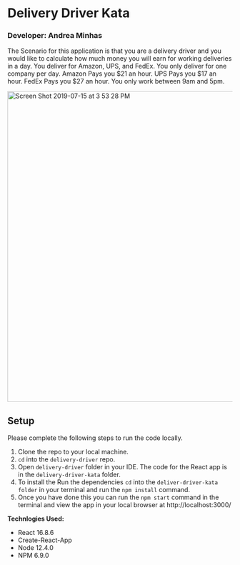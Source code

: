 # Delivery Driver Kata

### Developer: Andrea Minhas

The Scenario for this application is that you are a delivery driver and you would like to calculate how much money you will earn for working deliveries in a day.
You deliver for Amazon, UPS, and FedEx.
You only deliver for one company per day.
Amazon Pays you $21 an hour.
UPS Pays you $17 an hour.
FedEx Pays you \$27 an hour.
You only work between 9am and 5pm.

<img width="696" alt="Screen Shot 2019-07-15 at 3 53 28 PM" src="https://user-images.githubusercontent.com/44379703/61249628-58f64180-a71b-11e9-85da-b5f0eedb7220.png">

## Setup
Please complete the following steps to run the code locally.

1. Clone the repo to your local machine. 
2. ```cd``` into the `delivery-driver` repo.
3. Open `delivery-driver` folder in your IDE. The code for the React app is in the `delivery-driver-kata` folder.
4. To install the Run the dependencies ```cd``` into the `deliver-driver-kata folder` in your terminal and run the ```npm install``` command.
5. Once you have done this you can run the ```npm start``` command in the terminal and view the app in your local browser at http://localhost:3000/

**Technlogies Used:**

- React 16.8.6
- Create-React-App
- Node 12.4.0
- NPM 6.9.0
